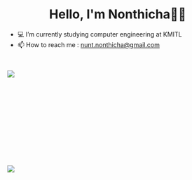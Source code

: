 <h1 align="center">Hello, I'm Nonthicha👋😄</h1>

* 💻 I’m currently studying computer engineering at KMITL
* 📫 How to reach me : nunt.nonthicha@gmail.com


<div style="display: flex; flex-direction: column;">
 <img style="margin-top: 30px" src="https://github-readme-stats.vercel.app/api/top-langs/?username=NuntNonthicha&theme=radical&layout=compact" />
 <img style="margin-top: 200px" src="https://github-readme-stats.vercel.app/api?username=NuntNonthicha&show_icons=true&theme=radical" />
</div>
<!--
**NuntNonthicha/NuntNonthicha** is a ✨ _special_ ✨ repository because its `README.md` (this file) appears on your GitHub profile.

Here are some ideas to get you started:

- 🔭 I’m currently working on ...
- 🌱 I’m currently learning ...
- 👯 I’m looking to collaborate on ...
- 🤔 I’m looking for help with ...
- 💬 Ask me about ...
- 📫 How to reach me: ...
- 😄 Pronouns: ...
- ⚡ Fun fact: ...
-->
